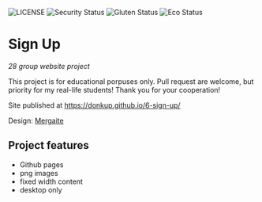 ![LICENSE](https://img.shields.io/badge/license-MIT-blue.svg?style=flat-square)
![Security Status](https://img.shields.io/security-headers?label=Security&url=https%3A%2F%2Fgithub.com&style=flat-square)
![Gluten Status](https://img.shields.io/badge/Gluten-Free-green.svg)
![Eco Status](https://img.shields.io/badge/ECO-Friendly-green.svg)

# Sign Up

_28 group website project_

This project is for educational porpuses only. Pull request are welcome, but priority for my real-life students! Thank you for your cooperation!

Site published at https://donkup.github.io/6-sign-up/

Design: [Mergaite](https://cdn.discordapp.com/attachments/648536139677958156/648860692459290634/unknown.png)

## Project features

- Github pages
- png images
- fixed width content
- desktop only
